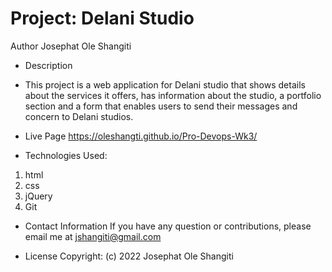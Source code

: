 # Project: Delani Studio

Author
Josephat Ole Shangiti

- Description

- This project is a web application for Delani studio that shows details about the services it offers, has information about the studio, a portfolio section and a form that enables users to send their messages and concern to Delani studios.

- Live Page <https://oleshangti.github.io/Pro-Devops-Wk3/>

- Technologies Used:

1. html
2. css
3. jQuery
4. Git

- Contact Information
If you have any question or contributions, please email me at jshangiti@gmail.com

- License Copyright: (c) 2022 Josephat Ole Shangiti
